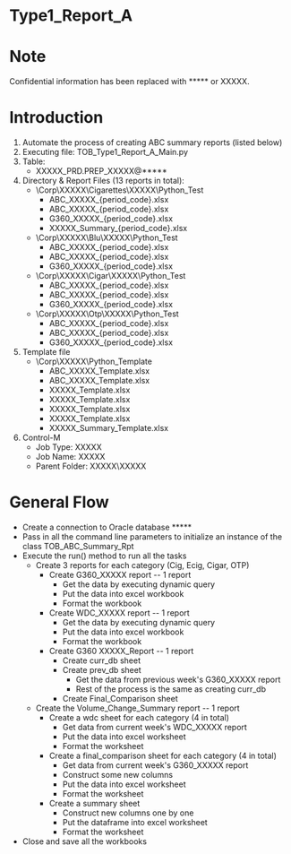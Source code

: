 # Type1_Report_A

# Note
Confidential information has been replaced with ***** or XXXXX.

# Introduction
1. Automate the process of creating ABC summary reports (listed below)
2. Executing file: TOB_Type1_Report_A_Main.py
3. Table: 
    - XXXXX_PRD.PREP_XXXXX@*****
4. Directory & Report Files (13 reports in total):
    - \\Corp\XXXXX\Cigarettes\XXXXX\Python_Test
        - ABC_XXXXX_{period_code}.xlsx
        - ABC_XXXXX_{period_code}.xlsx
        - G360_XXXXX_{period_code}.xlsx
        - XXXXX_Summary_{period_code}.xlsx
    - \\Corp\XXXXX\Blu\XXXXX\Python_Test
        - ABC_XXXXX_{period_code}.xlsx
        - ABC_XXXXX_{period_code}.xlsx
        - G360_XXXXX_{period_code}.xlsx
    - \\Corp\XXXXX\Cigar\XXXXX\Python_Test
        - ABC_XXXXX_{period_code}.xlsx
        - ABC_XXXXX_{period_code}.xlsx
        - G360_XXXXX_{period_code}.xlsx
    - \\Corp\XXXXX\Otp\XXXXX\Python_Test
        - ABC_XXXXX_{period_code}.xlsx
        - ABC_XXXXX_{period_code}.xlsx
        - G360_XXXXX_{period_code}.xlsx
5. Template file
    - \\Corp\XXXXX\Python_Template
        - ABC_XXXXX_Template.xlsx
        - ABC_XXXXX_Template.xlsx
        - XXXXX_Template.xlsx
        - XXXXX_Template.xlsx
        - XXXXX_Template.xlsx
        - XXXXX_Template.xlsx
        - XXXXX_Summary_Template.xlsx
7. Control-M
    - Job Type: XXXXX
    - Job Name: XXXXX
    - Parent Folder: XXXXX\XXXXX


# General Flow
- Create a connection to Oracle database *****
- Pass in all the command line parameters to initialize an instance of the class TOB_ABC_Summary_Rpt
- Execute the run() method to run all the tasks
    - Create 3 reports for each category (Cig, Ecig, Cigar, OTP)
        - Create G360_XXXXX report -- 1 report
            - Get the data by executing dynamic query
            - Put the data into excel workbook
            - Format the workbook
        - Create WDC_XXXXX report -- 1 report
            - Get the data by executing dynamic query
            - Put the data into excel workbook
            - Format the workbook
        - Create G360 XXXXX_Report -- 1 report
            - Create curr_db sheet
            - Create prev_db sheet
                - Get the data from previous week's G360_XXXXX report
                - Rest of the process is the same as creating curr_db
            - Create Final_Comparison sheet
    - Create the Volume_Change_Summary report -- 1 report
        - Create a wdc sheet for each category (4 in total)
            - Get data from current week's WDC_XXXXX report
            - Put the data into excel worksheet
            - Format the worksheet
        - Create a final_comparison sheet for each category (4 in total)
            - Get data from current week's G360_XXXXX report
            - Construct some new columns
            - Put the data into excel worksheet
            - Format the worksheet
        - Create a summary sheet
            - Construct new columns one by one
            - Put the dataframe into excel worksheet
            - Format the worksheet
- Close and save all the workbooks